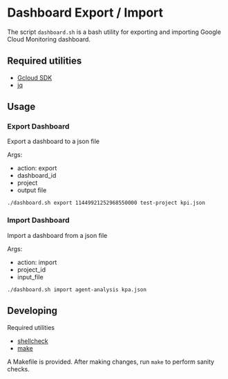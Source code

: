 # Dashboard Export / Import

The script `dashboard.sh` is a bash utility for exporting and
importing Google Cloud Monitoring dashboard.

## Required utilities

- [Gcloud SDK](https://cloud.google.com/sdk/docs/install)
- [jq](https://stedolan.github.io/jq/)

## Usage

### Export Dashboard

Export a dashboard to a json file

Args:
- action: export
- dashboard_id
- project
- output file

```
./dashboard.sh export 11449921252968550000 test-project kpi.json
```

### Import Dashboard

Import a dashboard from a json file

Args:
- action: import
- project_id
- input_file

```
./dashboard.sh import agent-analysis kpa.json
```

## Developing

Required utilities
- [shellcheck](https://www.shellcheck.net/)
- [make](https://www.gnu.org/software/make/)

A Makefile is provided. After making changes, run `make` to
perform sanity checks.